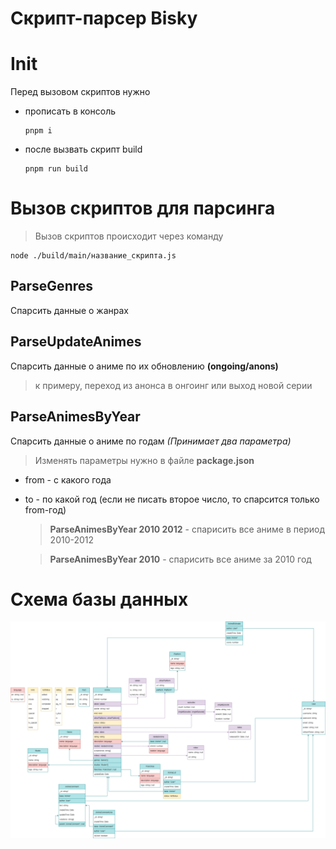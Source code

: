 # **Скрипт-парсер Bisky**

# Init

Перед вызовом скриптов нужно

- прописать в консоль
  ```
  pnpm i
  ```
- после вызвать скрипт build
  ```
  pnpm run build
  ```

# Вызов скриптов для парсинга

> Вызов скриптов происходит через команду

```
node ./build/main/название_скрипта.js
```

## ParseGenres

Спарсить данные о жанрах

## ParseUpdateAnimes

Спарсить данные о аниме по их обновлению **(ongoing/anons)**

> к примеру, переход из анонса в онгоинг или выход новой серии

## ParseAnimesByYear

Спарсить данные о аниме по годам _(Принимает два параметра)_

> Изменять параметры нужно в файле **package.json**

- from - с какого года
- to - по какой год (если не писать второе число, то спарсится только from-год)

  > **ParseAnimesByYear 2010 2012** - спарисить все аниме в период 2010-2012

  > **ParseAnimesByYear 2010** - спарисить все аниме за 2010 год

# Схема базы данных

![Схема базы данных](./public/biskyBD.drawio.png)
